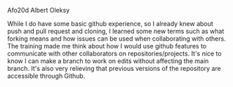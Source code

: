 Afo20d
Albert Oleksy

While I do have some basic github experience, so I already knew about push and pull request and cloning, I learned some new terms such as what forking means and how issues can be used when collaborating with others. The training made me think about how I would use github features to communicate with other collaborators on repositories/projects. It's nice to know I can make a branch to work on edits without affecting the main branch. It's also very relieving that previous versions of the repository are accessible through Github.
